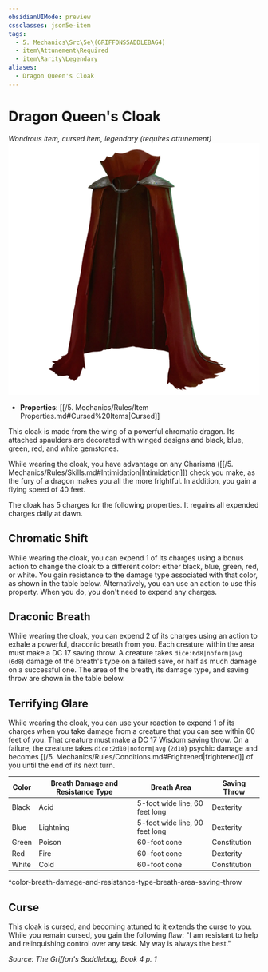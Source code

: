 ```yaml
---
obsidianUIMode: preview
cssclasses: json5e-item
tags:
  - 5. Mechanics\Src\5e\(GRIFFONSSADDLEBAG4)
  - item\Attunement\Required
  - item\Rarity\Legendary
aliases:
  - Dragon Queen's Cloak
---
```

# Dragon Queen's Cloak
*Wondrous item, cursed item, legendary (requires attunement)*  
![](https://raw.githubusercontent.com/TheGiddyLimit/homebrew-img/main/img/GriffonsSaddlebag4/Items/Dragon-Queens-Cloak.webp#right)  

- **Properties**: [[/5. Mechanics/Rules/Item Properties.md#Cursed%20Items\|Cursed]]

This cloak is made from the wing of a powerful chromatic dragon. Its attached spaulders are decorated with winged designs and black, blue, green, red, and white gemstones.

While wearing the cloak, you have advantage on any Charisma ([[/5. Mechanics/Rules/Skills.md#Intimidation\|Intimidation]]) check you make, as the fury of a dragon makes you all the more frightful. In addition, you gain a flying speed of 40 feet.

The cloak has 5 charges for the following properties. It regains all expended charges daily at dawn.

## Chromatic Shift

While wearing the cloak, you can expend 1 of its charges using a bonus action to change the cloak to a different color: either black, blue, green, red, or white. You gain resistance to the damage type associated with that color, as shown in the table below. Alternatively, you can use an action to use this property. When you do, you don't need to expend any charges.

## Draconic Breath

While wearing the cloak, you can expend 2 of its charges using an action to exhale a powerful, draconic breath from you. Each creature within the area must make a DC 17 saving throw. A creature takes `dice:6d8|noform|avg` (`6d8`) damage of the breath's type on a failed save, or half as much damage on a successful one. The area of the breath, its damage type, and saving throw are shown in the table below.

## Terrifying Glare

While wearing the cloak, you can use your reaction to expend 1 of its charges when you take damage from a creature that you can see within 60 feet of you. That creature must make a DC 17 Wisdom saving throw. On a failure, the creature takes `dice:2d10|noform|avg` (`2d10`) psychic damage and becomes [[/5. Mechanics/Rules/Conditions.md#Frightened\|frightened]] of you until the end of its next turn.

| Color | Breath Damage and Resistance Type | Breath Area | Saving Throw |
|-------|-----------------------------------|-------------|--------------|
| Black | Acid | 5-foot wide line, 60 feet long | Dexterity |
| Blue | Lightning | 5-foot wide line, 90 feet long | Dexterity |
| Green | Poison | 60-foot cone | Constitution |
| Red | Fire | 60-foot cone | Dexterity |
| White | Cold | 60-foot cone | Constitution |
^color-breath-damage-and-resistance-type-breath-area-saving-throw

## Curse

This cloak is cursed, and becoming attuned to it extends the curse to you. While you remain cursed, you gain the following flaw: "I am resistant to help and relinquishing control over any task. My way is always the best."

*Source: The Griffon's Saddlebag, Book 4 p. 1*
